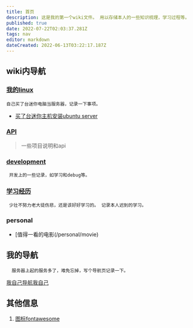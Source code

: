 ```yaml
---
title: 首页
description: 这是我的第一个wiki文件。 用以存储本人的一些知识梳理，学习过程等。
published: true
date: 2022-07-22T02:03:37.281Z
tags: nav
editor: markdown
dateCreated: 2022-06-13T03:22:17.187Z
---
```


## wiki内导航

### [我的linux](/mine-linux)
`自己买了台迷你电脑当服务器，记录一下事项。`

  - [买了台迷你主机安装ubuntu server](/mine-linux/001)

  
###  [API](/mine-api)
> 一些项目说明和api

### [development](/development)
` 开发上的一些记录，如学习和debug等。`

### [学习经历](/education)
` 少壮不努力老大徒伤悲，还是该好好学习的。 记录本人迟到的学习。`

### personal

- [值得一看的电影(/personal/movie)


## 我的导航
`  服务器上起的服务多了，难免忘掉，写个导航页记录一下。`

[我自己导航我自己](https://nav.xuqiudong.cn:88)



## 其他信息
1. [图标fontawesome](https://fontawesome.com/v4/icons/)

